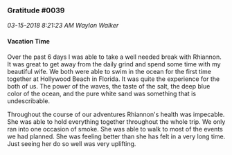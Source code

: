 ### Gratitude #0039
_03-15-2018 8:21:23 AM Waylon Walker_

#### Vacation Time

Over the past 6 days I was able to take a well needed break with Rhiannon.  It was great to get away from the daily grind and spend some time with my beautiful wife. We both were able to swim in the ocean for the first time together at Hollywood Beach in Florida.  It was quite the experience for the both of us.  The power of the waves, the taste of the salt, the deep blue color of the ocean,  and the pure white sand was something that is undescribable.

Throughout the course of our adventures Rhiannon's health was impecable.  She was able to hold everything together throughout the whole trip.  We only ran into one occasion of smoke.  She was able to walk to most of the events we had planned.  She was feeling better than she has felt in a very long time.  Just seeing her do so well was very uplifting.


